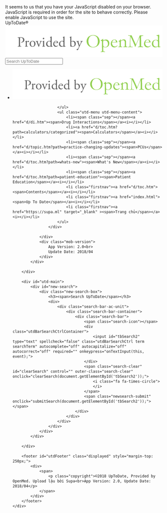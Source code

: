 <html>
<head>
    <meta http-equiv="Content-Type" content="text/html; charset=UTF-8">
    <meta name="viewport" content="width=device-width, initial-scale=1.0, minimum-scale=1.0, maximum-scale=1.0, user-scalable=no" />
    <link rel="icon" href="d/files/favicon.ico" type="image/x-icon">
    <title>UpToDate 2018</title>
    <link rel="stylesheet" href="d/files/home.css">
    <script language="javascript" type="text/javascript" src="d/files/script.js"></script>
    <script type="text/javascript">
        var rootElement;

        var isDesktop = true;

        window.addEventListener("load", function () {
            rootElement = document.getElementById("appContainer");

            initSize();

            adjustForSize();

            setLinks();
        });
        window.addEventListener("resize", function () {
            adjustForSize();
        });

        function adjustForSize() {
            isDesktop = chkIsDesktop();
            rootElement.classList.toggle("isDesktop", isDesktop);
        };

        function onTextInput(element, event) {
            if (event.charCode == 13) {
                submitSearch(element);
            }
        }

        function submitSearch(e) {
            var s = e.value;
            doSearch(s, "d/");            
        };

        function clearSearch(e) {
            e.value = "";
        };
    </script>
</head>
<body>
	<script async src="https://cse.google.com/cse.js?cx=c5da6e966a64e4d8c">
</script>
<div class="gcse-search"></div>
    <noscript>It seems to us that you have your JavaScript disabled on your browser. JavaScript is required in order for the site to behave correctly.  Please enable JavaScript to use the site.</noscript>
    <div id="appContainer">
        <div id="header">
            <div id="utd-menu" class="utd-abs-white-carbon">
                <div id="utd-menu-content">
                    <div class="utd-menu-tier1">
                        <a class="utd-logo">UpToDate®</a>
                        <img class="flogo" src="d/files/flogo.png">
                    </div>
                    <div class="utd-menu-tier3">
                        <div class="search-bar-ac-unit">
                            <div class="search-bar-container">
                                <div class="search-bar">
                                    <span class="search-icon"></span>
                                    <div class="utdBarSearchCtrlContainer">
                                        <input id="tbSearch1" type="text" spellcheck="false" class="utdBarSearchCtrl term searchTerm" placeholder="Search UpToDate" autocomplete="off" autocapitalize="off" autocorrect="off" required="" onkeypress="onTextInput(this, event);">
                                    </div>
                                    <span id="clearSearch" outer-class="search-clear" onclick="clearSearch(document.getElementById('tbSearch1'));">
                                        <i class="fa fa-times-circle"></i>
                                    </span>
                                    <span class="newsearch-submit" onclick="submitSearch(document.getElementById('tbSearch1'));"></span>
                                </div>
                            </div>
                        </div>
                        <ul class="utd-menu utd-menu-signin">
                            <li><img class="flogoM" src="d/files/flogo.png"></li>

                        </ul>
                        <ul class="utd-menu utd-menu-content">
                            <li><span class="sep"></span><a href="d/di.htm"><span>Drug Interactions</span></a><i></i></li>
                            <li><a href="d/toc.htm?path=calculators/categorized"><span>Calculators</span></a><i></i></li>
                            <li><span class="sep"></span><a href="d/topic.htm?path=practice-changing-updates"><span>PCUs</span></a><i></i></li>
                            <li><span class="sep"></span><a href="d/toc.htm?path=whats-new"><span>What's New</span></a><i></i></li>
                            <li><span class="sep"></span><a href="d/toc.htm?path=patient-education"><span>Patient Education</span></a><i></i></li>
                            <li class="firstnav"><a href="d/toc.htm"><span>Contents</span></a><i></i></li>
							<li class="firstnav"><a href="index.html"><span>Up To Date</span></a><i></i></li>
                            <li class="firstnav"><a href="https://supa.ml" target="_blank" ><span>Trang chủ</span></a><i></i></li>
                        </ul>
                    </div>

                </div>
				<div class="mob-version">				
					App Version: 2.0<br>
					Update Date: 2018/04
				</div>
            </div>

        </div>

        <div id="utd-main">
            <div id="new-search">
                <div class="new-search-box">
                    <h3><span>Search UpToDate</span></h3>
                    <div>
                        <div class="search-bar-ac-unit">
                            <div class="search-bar-container">
                                <div class="search-bar">
                                    <span class="search-icon"></span>
                                    <div class="utdBarSearchCtrlContainer">
                                        <input id="tbSearch2" type="text" spellcheck="false" class="utdBarSearchCtrl term searchTerm" autocomplete="off" autocapitalize="off" autocorrect="off" required="" onkeypress="onTextInput(this, event);">
                                    </div>
                                    <span class="search-clear" id="clearSearch" control="" outer-class="search-clear" onclick="clearSearch(document.getElementById('tbSearch2'));">
                                        <i class="fa fa-times-circle">
                                        </i>
                                    </span>
                                    <span class="newsearch-submit" onclick="submitSearch(document.getElementById('tbSearch2'));"></span>
                                </div>
                            </div>
                        </div>
                    </div>
                </div>
            </div>
			
        </div>

        <footer id="utdFooter" class="displayed" style="margin-top: 250px;">
            <div>
                <span>
                    <p class="copyright">©2018 UpToDate, Provided by OpenMed. Upload lậu bởi Supa<br>App Version: 2.0, Update Date: 2018/04</p>					
                </span>
            </div>
        </footer>
    </div>
</body>
</html>
